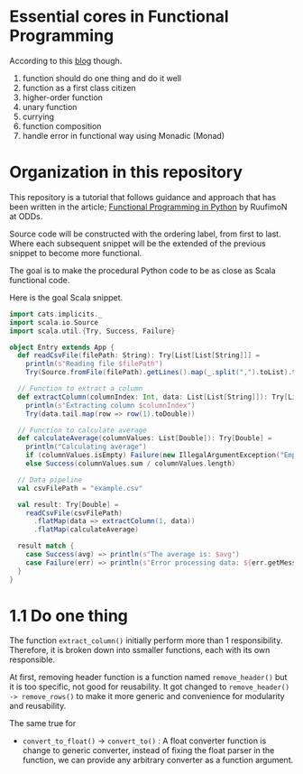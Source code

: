 # Essential cores in Functional Programming

According to this [blog](https://medium.com/odds-team/functional-programming-in-python-part1-do-1-thing-and-do-it-well-f0722227057f) though.

1. function should do one thing and do it well
2. function as a first class citizen
3. higher-order function
4. unary function
5. currying
6. function composition
7. handle error in functional way using Monadic (Monad)

# Organization in this repository

This repository is a tutorial that follows guidance and approach that has been written in the article; [Functional Programming in Python](https://medium.com/odds-team/functional-programming-in-python-part1-do-1-thing-and-do-it-well-f0722227057f) by RuufimoN at ODDs.

Source code will be constructed with the ordering label, from first to last. Where each subsequent snippet will be the extended of the previous snippet to become more functional.

The goal is to make the procedural Python code to be as close as Scala functional code.

Here is the goal Scala snippet.

```scala
import cats.implicits._
import scala.io.Source
import scala.util.{Try, Success, Failure}

object Entry extends App {
  def readCsvFile(filePath: String): Try[List[List[String]]] =
    println(s"Reading file $filePath")
    Try(Source.fromFile(filePath).getLines().map(_.split(",").toList).toList)

  // Function to extract a column
  def extractColumn(columnIndex: Int, data: List[List[String]]): Try[List[Double]] =
    println(s"Extracting column $columnIndex")
    Try(data.tail.map(row => row(1).toDouble))

  // Function to calculate average
  def calculateAverage(columnValues: List[Double]): Try[Double] =
    println("Calculating average")
    if (columnValues.isEmpty) Failure(new IllegalArgumentException("Empty column"))
    else Success(columnValues.sum / columnValues.length)

  // Data pipeline
  val csvFilePath = "example.csv"

  val result: Try[Double] =
    readCsvFile(csvFilePath)
      .flatMap(data => extractColumn(1, data))
      .flatMap(calculateAverage)

  result match {
    case Success(avg) => println(s"The average is: $avg")
    case Failure(err) => println(s"Error processing data: ${err.getMessage}")
  }
}
```

# 1.1 Do one thing

The function `extract_column()` initially perform more than 1 responsibility. Therefore, it is broken down into ssmaller functions, each with its own responsible.

At first, removing header function is a function named `remove_header()` but it is too specific, not good for reusability. It got changed to `remove_header() -> remove_rows()` to make it more generic and convenience for modularity and reusability.

The same true for 

- `convert_to_float()` -> `convert_to()` : A float converter function is change to generic converter, instead of fixing the float parser in the function, we can provide any arbitrary converter as a function argument.
